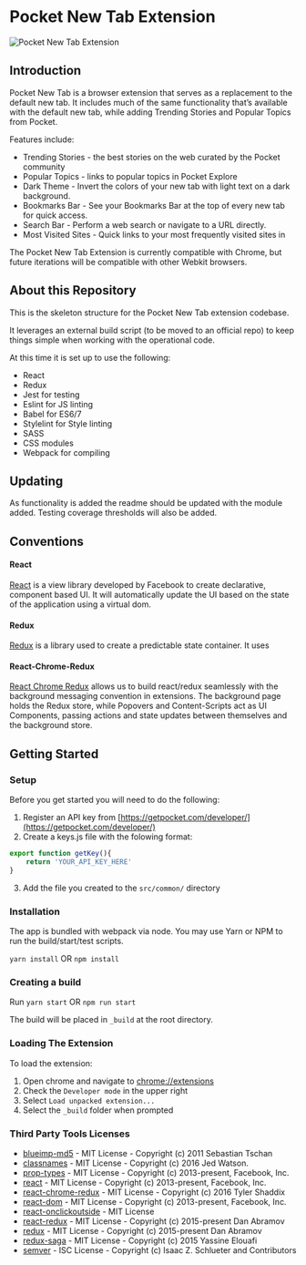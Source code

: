 # Pocket New Tab Extension

![Pocket New Tab Extension](http://assets.getpocket.com/images/github/Pocket_New_Tab.png)

## Introduction

Pocket New Tab is a browser extension that serves as a replacement to the default new tab. It includes much of the same functionality that’s available with the default new tab, while adding Trending Stories and Popular Topics from Pocket.

Features include: 
* Trending Stories - the best stories on the web curated by the Pocket community
* Popular Topics - links to popular topics in Pocket Explore
* Dark Theme - Invert the colors of your new tab with light text on a dark background.
* Bookmarks Bar - See your Bookmarks Bar at the top of every new tab for quick access.
* Search Bar - Perform a web search or navigate to a URL directly.
* Most Visited Sites - Quick links to your most frequently visited sites in

The Pocket New Tab Extension is currently compatible with Chrome, but future iterations will be compatible with other Webkit browsers. 

## About this Repository 

This is the skeleton structure for the Pocket New Tab extension codebase.

It leverages an external build script (to be moved to an official repo) to keep things simple when working with the operational code.

At this time it is set up to use the following:

- React
- Redux
- Jest for testing
- Eslint for JS linting
- Babel for ES6/7
- Stylelint for Style linting
- SASS
- CSS modules
- Webpack for compiling

## Updating
As functionality is added the readme should be updated with the module added. Testing coverage thresholds will also be added.


## Conventions

#### React
[React](https://facebook.github.io/react/) is a view library developed by Facebook to create declarative, component based UI.  It will automatically update the UI based on the state of the application using a virtual dom.

#### Redux
[Redux](http://redux.js.org/) is a library used to create a predictable state container.  It uses

#### React-Chrome-Redux
[React Chrome Redux](https://github.com/tshaddix/react-chrome-redux) allows us to build react/redux seamlessly with the background messaging convention in extensions.  The background page holds the Redux store, while Popovers and Content-Scripts act as UI Components, passing actions and state updates between themselves and the background store.

## Getting Started

### Setup
Before you get started you will need to do the following:

1. Register an API key from [https://getpocket.com/developer/](https://getpocket.com/developer/)
2. Create a keys.js file with the folowing format:

```javascript
export function getKey(){
    return 'YOUR_API_KEY_HERE'
}
```

3. Add the file you created to the `src/common/` directory

### Installation
The app is bundled with webpack via node.  You may use Yarn or NPM to run the build/start/test scripts.

`yarn install` OR `npm install`

### Creating a build

Run `yarn start` OR `npm run start`

The build will be placed in `_build` at the root directory.


### Loading The Extension

To load the extension:

1. Open chrome and navigate to [chrome://extensions](chrome://extensions)
2. Check the `Developer mode` in the upper right
3. Select `Load unpacked extension...`
4. Select the `_build` folder when prompted


### Third Party Tools Licenses
-  [blueimp-md5](https://github.com/blueimp/JavaScript-MD5) - MIT License - Copyright (c) 2011 Sebastian Tschan
-  [classnames](https://github.com/JedWatson/classnames) - MIT License - Copyright (c) 2016 Jed Watson.
-  [prop-types](https://github.com/facebook/prop-types) - MIT License - Copyright (c) 2013-present, Facebook, Inc.
-  [react](https://github.com/facebook/react) - MIT License - Copyright (c) 2013-present, Facebook, Inc.
-  [react-chrome-redux](https://github.com/tshaddix/react-chrome-redux) - MIT License - Copyright (c) 2016 Tyler Shaddix
-  [react-dom](https://github.com/facebook/react) - MIT License - Copyright (c) 2013-present, Facebook, Inc.
-  [react-onclickoutside](https://github.com/Pomax/react-onclickoutside) - MIT License
-  [react-redux](https://github.com/reactjs/react-redux) - MIT License - Copyright (c) 2015-present Dan Abramov
-  [redux](https://github.com/reactjs/react) - MIT License - Copyright (c) 2015-present Dan Abramov
-  [redux-saga](https://github.com/redux-saga/redux-saga) - MIT License - Copyright (c) 2015 Yassine Elouafi
-  [semver](https://github.com/npm/node-semver) - ISC License - Copyright (c) Isaac Z. Schlueter and Contributors

